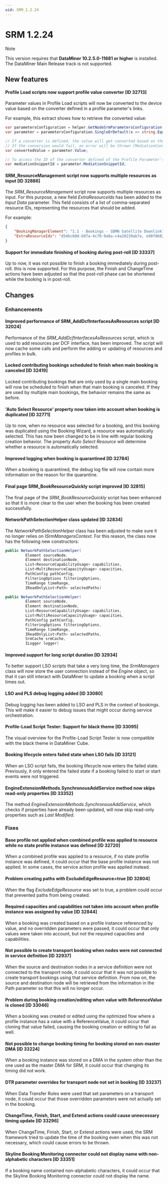 ```yaml
---
uid: SRM_1.2.24
---
```


# SRM 1.2.24

> [!NOTE]
> This version requires that **DataMiner 10.2.5.0-11681 or higher** is installed. The DataMiner Main Release track is not supported.

## New features

#### Profile Load scripts now support profile value converter \[ID 32713\]

Parameter values in Profile Load scripts will now be converted to the device value based on the converter defined in a profile parameter's links.

For example, this extract shows how to retrieve the converted value:

```csharp
var parametersConfiguration = helper.GetNodeSrmParametersConfiguration(configurationInfo, nodeProfileConfiguration).ToArray();
var parameter = parametersConfiguration.SingleOrDefault(x => string.Equals(x.ProfileParameterName, "Convertible"));

// If a converter is defined, the value will get converted based on the Profile value. Otherwise the Profile value will be returned.
// If the conversion would fail, an error will be thrown (MediationConversionException).
var convertedValue = parameter.Value;

// To access the ID of the converter defined of the Profile Parameter's Link
var mediationSnippetId = parameter.MediationSnippetId;
```

#### SRM_ResourceManagement script now supports multiple resources as input \[ID 32886\]

The *SRM_ResourceManagement* script now supports multiple resources as input. For this purpose, a new field *ExtraResourceIds* has been added to the *Input Data* parameter. This field consists of a list of comma-separated resource IDs, representing the resources that should be added.

For example:

```json
{
    "BookingManagerElement": "1.1 - Bookings - SDMN Satellite Downlink",
    "ExtraResourceIds": "d54bc60d-b97a-4c70-9a8a-c4a28239ab7a, e98f8682-3fe6-4f03-9c73-d4e6ac7985b9, 9eafbb63-af95-4692-92d1-d3a8ba7126b4"
}
```

#### Support for immediate finishing of booking during post-roll \[ID 33337\]

Up to now, it was not possible to finish a booking immediately during post-roll. this is now supported. For this purpose, the Finish and ChangeTime actions have been adjusted so that the post-roll phase can be shortened while the booking is in post-roll.

## Changes

### Enhancements

#### Improved performance of SRM_AddDcfInterfacesAsResources script \[ID 32024\]

Performance of the *SRM_AddDcfInterfacesAsResources* script, which is used to add resources per DCF interface, has been improved. The script will now cache some calls and perform the adding or updating of resources and profiles in bulk.

#### Locked contributing bookings scheduled to finish when main booking is canceled \[ID 32419\]

Locked contributing bookings that are only used by a single main booking will now be scheduled to finish when that main booking is canceled. If they are used by multiple main bookings, the behavior remains the same as before.

#### 'Auto Select Resource' property now taken into account when booking is duplicated \[ID 32771\]

Up to now, when no resource was selected for a booking, and this booking was duplicated using the Booking Wizard, a resource was automatically selected. This has now been changed to be in line with regular booking creation behavior. The property *Auto Select Resource* will determine whether a resource is automatically selected.

#### Improved logging when booking is quarantined \[ID 32784\]

When a booking is quarantined, the debug log file will now contain more information on the reason for the quarantine.

#### Final page SRM_BookResourceQuickly script improved \[ID 32815\]

The final page of the *SRM_BookResourceQuickly* script has been enhanced so that it is more clear to the user when the booking has been created successfully.

#### NetworkPathSelectionHelper class updated \[ID 32834\]

The *NetworkPathSelectionHelper* class has been adjusted to make sure it no longer relies on *ISrmManagersContext*. For this reason, the class now has the following new constructors:

```csharp
public NetworkPathSelectionHelper(
         Element sourceNode,
         Element destinationNode,
         List<ResourceCapabilityUsage> capabilities,
         List<MultiResourceCapacityUsage> capacities,
         PathConfig pathConfig,
         FilteringOptions filteringOptions,
         TimeRange timeRange,
         IReadOnlyList<Path> selectedPaths)
```

```csharp
public NetworkPathSelectionHelper(
         Element sourceNode,
         Element destinationNode,
         List<ResourceCapabilityUsage> capabilities,
         List<MultiResourceCapacityUsage> capacities,
         PathConfig pathConfig,
         FilteringOptions filteringOptions,
         TimeRange timeRange,
         IReadOnlyList<Path> selectedPaths,
         SrmCache srmCache,
         ILogger logger)
```

#### Improved support for long script duration \[ID 32934\]

To better support LSO scripts that take a very long time, the *SrmManagers* class will now store the user connection instead of the *Engine* object, so that it can still interact with DataMiner to update a booking when a script times out.

#### LSO and PLS debug logging added \[ID 33080\]

Debug logging has been added to LSO and PLS in the context of bookings. This will make it easier to debug issues that might occur during service orchestration.

#### Profile-Load Script Tester: Support for black theme \[ID 33095\]

The visual overview for the Profile-Load Script Tester is now compatible with the black theme in DataMiner Cube.

#### Booking lifecycle enters failed state when LSO fails \[ID 33121\]

When an LSO script fails, the booking lifecycle now enters the failed state. Previously, it only entered the failed state if a booking failed to start or start events were not triggered.

#### EngineExtensionMethods.SynchronousAddService method now skips read-only properties \[ID 33352\]

The method *EngineExtensionMethods.SynchronousAddService*, which checks if properties have already been updated, will now skip read-only properties such as *Last Modified*.

### Fixes

#### Base profile not applied when combined profile was applied to resource while no state profile instance was defined \[ID 32720\]

When a combined profile was applied to a resource, if no state profile instance was defined, it could occur that the base profile instance was not applied. In some cases, the service action profile was applied instead.

#### Problem creating paths with ExcludeEdgeResource=true \[ID 32804\]

When the flag *ExcludeEdgeResource* was set to true, a problem could occur that prevented paths from being created.

#### Required capacities and capabilities not taken into account when profile instance was assigned by value \[ID 32844\]

When a booking was created based on a profile instance referenced by value, and no overridden parameters were passed, it could occur that only values were taken into account, but not the required capacities and capabilities.

#### Not possible to create transport booking when nodes were not connected in service definition \[ID 32937\]

When the source and destination nodes in a service definition were not connected to the transport node, it could occur that it was not possible to create transport bookings using that service definition. From now on, the source and destination node will be retrieved from the information in the Path parameter so that this will no longer occur.

#### Problem during booking creation/editing when value with ReferenceValue is cloned \[ID 33046\]

When a booking was created or edited using the optimized flow where a profile instance has a value with a ReferenceValue, it could occur that cloning that value failed, causing the booking creation or editing to fail as well.

#### Not possible to change booking timing for booking stored on non-master DMA \[ID 33224\]

When a booking instance was stored on a DMA in the system other than the one used as the master DMA for SRM, it could occur that changing its timing did not work.

#### DTR parameter overrides for transport node not set in booking \[ID 33237\]

When Data Transfer Rules were used that set parameters on a transport node, it could occur that those overridden parameters were not actually set in the booking.

#### ChangeTime, Finish, Start, and Extend actions could cause unnecessary timing update \[ID 33296\]

When ChangeTime, Finish, Start, or Extend actions were used, the SRM framework tried to update the time of the booking even when this was not necessary, which could cause errors to be thrown.

#### Skyline Booking Monitoring connector could not display name with non-alphabetic characters \[ID 33351\]

If a booking name contained non-alphabetic characters, it could occur that the Skyline Booking Monitoring connector could not display the name.
